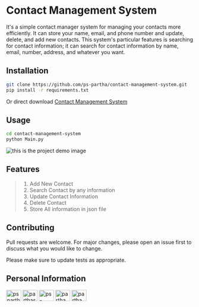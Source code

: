 # Contact Management System 

It's a simple contact manager system for managing your contacts more efficiently. It can store your name, email, and phone number and update, delete, and add new contacts. This system's particular features is searching for contact information; it can search for contact information by name, email, number, address, and whatever you want.

## Installation

```bash
git clone https://github.com/ps-partha/contact-management-system.git
pip install -r requirements.txt
```
Or direct download [Contact Management System](https://github.com/ps-partha/contact-management-system/archive/refs/heads/main.zip)
## Usage

```bash
cd contact-management-system
python Main.py
```
![this is the project demo image](https://i.ibb.co/VgnxNYG/Screenshot-2024-05-14-110530.png)


## Features
>1. Add New Contact
>2. Search Contact by any information
>3. Update Contact Information
>4. Delete Contact
>5. Store All information in json file 

## Contributing

Pull requests are welcome. For major changes, please open an issue first
to discuss what you would like to change.

Please make sure to update tests as appropriate.


## Personal Information
<p align="left">
<a href="https://www.hackerrank.com/pspartha" target="blank"><img align="center" src="https://raw.githubusercontent.com/rahuldkjain/github-profile-readme-generator/master/src/images/icons/Social/hackerrank.svg" alt="pspartha" height="30" width="40" /></a>
<a href="https://codeforces.com/profile/ps-partha" target="blank"><img align="center" src="https://raw.githubusercontent.com/rahuldkjain/github-profile-readme-generator/master/src/images/icons/Social/codeforces.svg" alt="parthasarker442" height="30" width="40" /></a>
<a href="https://linkedin.com/in/ps-partha" target="blank"><img align="center" src="https://raw.githubusercontent.com/rahuldkjain/github-profile-readme-generator/master/src/images/icons/Social/linked-in-alt.svg" alt="ps-partha" height="30" width="40" /></a>
<a href="https://fb.com/partha.sarker01" target="blank"><img align="center" src="https://raw.githubusercontent.com/rahuldkjain/github-profile-readme-generator/master/src/images/icons/Social/facebook.svg" alt="partha.sarker01" height="30" width="40" /></a>
<a href="https://instagram.com/partha.sarker01" target="blank"><img align="center" src="https://raw.githubusercontent.com/rahuldkjain/github-profile-readme-generator/master/src/images/icons/Social/instagram.svg" alt="partha.sarker01" height="30" width="40" /></a>
</p>
